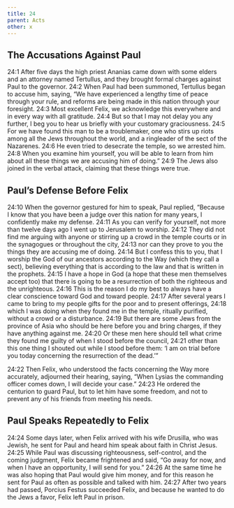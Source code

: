 ```yaml
---
title: 24
parent: Acts
other: x
---
```

## The Accusations Against Paul

<a name="24:1">24:1</a> After five days the high priest Ananias came down with some elders and an attorney named Tertullus, and they brought formal charges against Paul to the governor. <a name="24:2">24:2</a> When Paul had been summoned, Tertullus began to accuse him, saying, “We have experienced a lengthy time of peace through your rule, and reforms are being made in this nation through your foresight. <a name="24:3">24:3</a> Most excellent Felix, we acknowledge this everywhere and in every way with all gratitude. <a name="24:4">24:4</a> But so that I may not delay you any further, I beg you to hear us briefly with your customary graciousness. <a name="24:5">24:5</a> For we have found this man to be a troublemaker, one who stirs up riots among all the Jews throughout the world, and a ringleader of the sect of the Nazarenes. <a name="24:6">24:6</a> He even tried to desecrate the temple, so we arrested him. <a name="24:8">24:8</a> When you examine him yourself, you will be able to learn from him about all these things we are accusing him of doing.” <a name="24:9">24:9</a> The Jews also joined in the verbal attack, claiming that these things were true.

## Paul’s Defense Before Felix

<a name="24:10">24:10</a> When the governor gestured for him to speak, Paul replied, “Because I know that you have been a judge over this nation for many years, I confidently make my defense. <a name="24:11">24:11</a> As you can verify for yourself, not more than twelve days ago I went up to Jerusalem to worship. <a name="24:12">24:12</a> They did not find me arguing with anyone or stirring up a crowd in the temple courts or in the synagogues or throughout the city, <a name="24:13">24:13</a> nor can they prove to you the things they are accusing me of doing. <a name="24:14">24:14</a> But I confess this to you, that I worship the God of our ancestors according to the Way (which they call a sect), believing everything that is according to the law and that is written in the prophets. <a name="24:15">24:15</a> I have a hope in God (a hope that these men themselves accept too) that there is going to be a resurrection of both the righteous and the unrighteous. <a name="24:16">24:16</a> This is the reason I do my best to always have a clear conscience toward God and toward people. <a name="24:17">24:17</a> After several years I came to bring to my people gifts for the poor and to present offerings, <a name="24:18">24:18</a> which I was doing when they found me in the temple, ritually purified, without a crowd or a disturbance. <a name="24:19">24:19</a> But there are some Jews from the province of Asia who should be here before you and bring charges, if they have anything against me. <a name="24:20">24:20</a> Or these men here should tell what crime they found me guilty of when I stood before the council, <a name="24:21">24:21</a> other than this one thing I shouted out while I stood before them: ‘I am on trial before you today concerning the resurrection of the dead.’”

<a name="24:22">24:22</a> Then Felix, who understood the facts concerning the Way more accurately, adjourned their hearing, saying, “When Lysias the commanding officer comes down, I will decide your case.” <a name="24:23">24:23</a> He ordered the centurion to guard Paul, but to let him have some freedom, and not to prevent any of his friends from meeting his needs.

## Paul Speaks Repeatedly to Felix

<a name="24:24">24:24</a> Some days later, when Felix arrived with his wife Drusilla, who was Jewish, he sent for Paul and heard him speak about faith in Christ Jesus. <a name="24:25">24:25</a> While Paul was discussing righteousness, self-control, and the coming judgment, Felix became frightened and said, “Go away for now, and when I have an opportunity, I will send for you.” <a name="24:26">24:26</a> At the same time he was also hoping that Paul would give him money, and for this reason he sent for Paul as often as possible and talked with him. <a name="24:27">24:27</a> After two years had passed, Porcius Festus succeeded Felix, and because he wanted to do the Jews a favor, Felix left Paul in prison.

